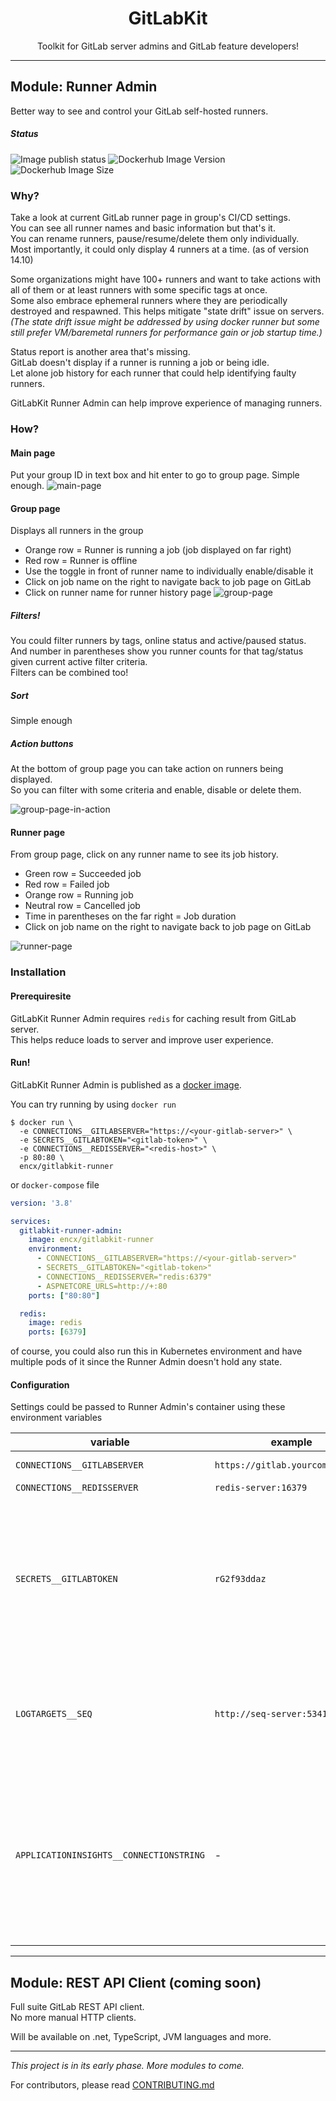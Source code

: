 <h1 align="center">GitLabKit</h1>
<p align="center">Toolkit for GitLab server admins and GitLab feature developers!</p>

---

## Module: Runner Admin
Better way to see and control your GitLab self-hosted runners.  

##### Status
![Image publish status](https://github.com/encX/GitLabKit/actions/workflows/runner-admin-publish.yml/badge.svg)
![Dockerhub Image Version](https://img.shields.io/docker/v/encx/gitlabkit-runner?label=dockerhub)
![Dockerhub Image Size](https://img.shields.io/docker/image-size/encx/gitlabkit-runner?label=img%20size)

### Why?
Take a look at current GitLab runner page in group's CI/CD settings.  
You can see all runner names and basic information but that's it.  
You can rename runners, pause/resume/delete them only individually.  
Most importantly, it could only display 4 runners at a time. (as of version 14.10)

Some organizations might have 100+ runners and want to take actions
with all of them or at least runners with some specific tags at once.  
Some also embrace ephemeral runners where they are periodically destroyed and respawned.
This helps mitigate "state drift" issue on servers.  
*(The state drift issue might be addressed by using docker runner but some still prefer VM/baremetal runners
for performance gain or job startup time.)*

Status report is another area that's missing.  
GitLab doesn't display if a runner is running a job or being idle.  
Let alone job history for each runner that could help identifying faulty runners.

GitLabKit Runner Admin can help improve experience of managing runners.

### How?
#### Main page
Put your group ID in text box and hit enter to go to group page. Simple enough.
![main-page](/doc/images/main-page.png)

#### Group page
Displays all runners in the group
- Orange row = Runner is running a job (job displayed on far right)
- Red row = Runner is offline
- Use the toggle in front of runner name to individually enable/disable it
- Click on job name on the right to navigate back to job page on GitLab
- Click on runner name for runner history page
![group-page](/doc/images/group-page.png)

##### Filters!
You could filter runners by tags, online status and active/paused status.  
And number in parentheses show you runner counts for that tag/status given current active filter criteria.  
Filters can be combined too!  

##### Sort
Simple enough

##### Action buttons
At the bottom of group page you can take action on runners being displayed.  
So you can filter with some criteria and enable, disable or delete them.

![group-page-in-action](/doc/images/group-page-in-action.gif)


#### Runner page
From group page, click on any runner name to see its job history.
- Green row = Succeeded job
- Red row = Failed job
- Orange row = Running job
- Neutral row = Cancelled job
- Time in parentheses on the far right = Job duration
- Click on job name on the right to navigate back to job page on GitLab

![runner-page](/doc/images/runner-page.png)


### Installation
#### Prerequiresite
GitLabKit Runner Admin requires `redis` for caching result from GitLab server.  
This helps reduce loads to server and improve user experience.

#### Run!
GitLabKit Runner Admin is published as a [docker image](https://hub.docker.com/r/encx/gitlabkit-runner).

You can try running by using `docker run`
```shell
$ docker run \
  -e CONNECTIONS__GITLABSERVER="https://<your-gitlab-server>" \
  -e SECRETS__GITLABTOKEN="<gitlab-token>" \
  -e CONNECTIONS__REDISSERVER="<redis-host>" \
  -p 80:80 \
  encx/gitlabkit-runner
```

or `docker-compose` file
```yaml
version: '3.8'

services:
  gitlabkit-runner-admin:
    image: encx/gitlabkit-runner
    environment:
      - CONNECTIONS__GITLABSERVER="https://<your-gitlab-server>"
      - SECRETS__GITLABTOKEN="<gitlab-token>"
      - CONNECTIONS__REDISSERVER="redis:6379"
      - ASPNETCORE_URLS=http://+:80
    ports: ["80:80"]

  redis:
    image: redis
    ports: [6379]
```

of course, you could also run this in Kubernetes environment and have multiple pods of it since the Runner Admin doesn't hold any state.


#### Configuration
Settings could be passed to Runner Admin's container using these environment variables

| variable | example | required | description |
|---|---|---|---|
| `CONNECTIONS__GITLABSERVER` | `https://gitlab.yourcompany.com` | yes | GitLab server URL |
| `CONNECTIONS__REDISSERVER` | `redis-server:16379` | yes | Redis host |
| `SECRETS__GITLABTOKEN` | `rG2f93ddaz` | yes | GitLab token. Could be a personal token or group token that has sufficient permission to view CI/CD settings in the group |
| `LOGTARGETS__SEQ` | `http://seq-server:5341` | no | Runner Admin supports [Seq](https://datalust.co/seq) logger. Use this to set log ingestion URL. |
| `APPLICATIONINSIGHTS__CONNECTIONSTRING` | - | no | Runner Admin supports [Application Insights](https://docs.microsoft.com/en-us/azure/azure-monitor/app/app-insights-overview) to see application diagnostics. Use this to set connection string from Azure dashboard. |


---

## Module: REST API Client (coming soon)
Full suite GitLab REST API client.  
No more manual HTTP clients.  

Will be available on .net, TypeScript, JVM languages and more.

---

*This project is in its early phase. More modules to come.*

For contributors, please read [CONTRIBUTING.md](CONTRIBUTING.md)
